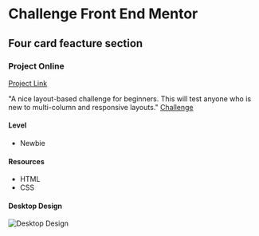 # Challenge Front End Mentor

## Four card feacture section

### Project Online

[Project Link]

"A nice layout-based challenge for beginners. This will test anyone who is new to multi-column and responsive layouts." [Challenge]

#### Level
  - Newbie

#### Resources
  - HTML
  - CSS

#### Desktop Design
![Desktop Design](https://res.cloudinary.com/dz209s6jk/image/upload/v1571319220/Challenges/czhvpqpwrao3iao7f1cs.jpg)

[Challenge]: <https://www.frontendmentor.io/challenges/four-card-feature-section-weK1eFYK>

[Project Link]: <https://four-card-feacture-section-blond.vercel.app/>

